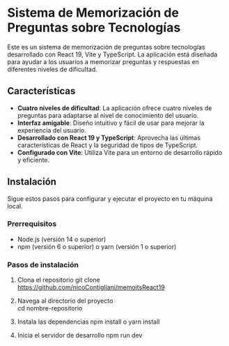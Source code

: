 # Sistema de Memorización de Preguntas sobre Tecnologías

Este es un sistema de memorización de preguntas sobre tecnologías desarrollado con React 19, Vite y TypeScript. La aplicación está diseñada para ayudar a los usuarios a memorizar preguntas y respuestas en diferentes niveles de dificultad.

## Características

- **Cuatro niveles de dificultad**: La aplicación ofrece cuatro niveles de preguntas para adaptarse al nivel de conocimiento del usuario.
- **Interfaz amigable**: Diseño intuitivo y fácil de usar para mejorar la experiencia del usuario.
- **Desarrollado con React 19 y TypeScript**: Aprovecha las últimas características de React y la seguridad de tipos de TypeScript.
- **Configurado con Vite**: Utiliza Vite para un entorno de desarrollo rápido y eficiente.

## Instalación

Sigue estos pasos para configurar y ejecutar el proyecto en tu máquina local.

### Prerrequisitos

- Node.js (versión 14 o superior)
- npm (versión 6 o superior) o yarn (versión 1 o superior)

### Pasos de instalación

1. Clona el repositorio
   git clone https://github.com/nicoContigliani/memoitsReact19

2. Navega al directorio del proyecto    
   cd nombre-repositorio

3. Instala las dependencias
   npm install
   o
   yarn install

4. Inicia el servidor de desarrollo
   npm run dev

